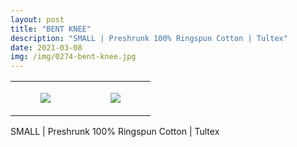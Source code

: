 ```yaml
---
layout: post
title: "BENT KNEE"
description: "SMALL | Preshrunk 100% Ringspun Cotton | Tultex"
date: 2021-03-08
img: /img/0274-bent-knee.jpg
---
```




<table style="width:100%;"><tr><td style="vertical-align:top;">
      <figure class="tmblr-full" data-orig-height="2048" data-orig-width="1365" data-orig-src="https://concertshirts.netlify.app/shirts/0274/0274-01.jpg"><img src="https://64.media.tumblr.com/03a27d8d6212c359d04344282fefa8db/010f34ea027ddb30-35/s540x810/9a3b59c4e29e3466f14c6ca3c689d4d5d36675a2.jpg" data-orig-height="2048" data-orig-width="1365" data-orig-src="https://concertshirts.netlify.app/shirts/0274/0274-01.jpg"/></figure></td>
    <td style="vertical-align:top;">
      <figure class="tmblr-full" data-orig-height="2048" data-orig-width="1365" data-orig-src="https://concertshirts.netlify.app/shirts/0274/0274-02.jpg"><img src="https://64.media.tumblr.com/82867b97b5c849285d4dfd516f6722e5/010f34ea027ddb30-25/s540x810/30a22917b86e39075e185249f6b4ad8b9bd81153.jpg" data-orig-height="2048" data-orig-width="1365" data-orig-src="https://concertshirts.netlify.app/shirts/0274/0274-02.jpg"/></figure></td>
  </tr></table><p>
  SMALL | Preshrunk 100% Ringspun Cotton | Tultex
</p>
